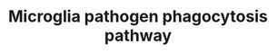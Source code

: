 ---
annotations:
- id: PW:0000234
  parent: regulatory pathway
  type: Pathway Ontology
  value: innate immune response pathway
- id: PW:0000015
  parent: disease pathway
  type: Pathway Ontology
  value: Alzheimer's disease pathway
- id: CL:0000129
  parent: animal cell
  type: Cell Type Ontology
  value: microglial cell
authors:
- Khanspers
- AlexanderPico
- MaintBot
- DeSl
- Egonw
- Eweitz
citedin:
- link: PMC7653710
- link: PMC6317891
description: Pathogens are recognized by complement C1q or immunoglobulin (IgG) that
  bind to microglia complement receptors (e.g., ITGAM/ITGB2) or Fc-receptors (e.g.,
  FCGR1) that signal via the immunoreceptor tyrosine-based activation motif (ITAM)-containing
  adaptor molecules TYROBP or FCER1G, respectively. Alternatively, pathogens are directly
  recognized by classical innate immune receptors (e.g., TREM2) that require the interaction
  with TYROBP for further signaling.  This pathway was converted from the original
  human pathway to mouse.
last-edited: 2021-05-14
organisms:
- Mus musculus
redirect_from:
- /index.php/Pathway:WP3626
- /instance/WP3626
- /instance/WP3626_rr116838
revision: r116838
schema-jsonld:
- '@context': https://schema.org/
  '@id': https://wikipathways.github.io/pathways/WP3626.html
  '@type': Dataset
  creator:
    '@type': Organization
    name: WikiPathways
  description: Pathogens are recognized by complement C1q or immunoglobulin (IgG)
    that bind to microglia complement receptors (e.g., ITGAM/ITGB2) or Fc-receptors
    (e.g., FCGR1) that signal via the immunoreceptor tyrosine-based activation motif
    (ITAM)-containing adaptor molecules TYROBP or FCER1G, respectively. Alternatively,
    pathogens are directly recognized by classical innate immune receptors (e.g.,
    TREM2) that require the interaction with TYROBP for further signaling.  This pathway
    was converted from the original human pathway to mouse.
  keywords:
  - Arpc1b
  - C1qa
  - C1qb
  - C1qc
  - Cyba
  - Cybb
  - Fcer1g
  - Fcgr1
  - Hck
  - Itgam
  - Itgb2
  - Lat
  - Lyn
  - Ncf1
  - Ncf2
  - Ncf4
  - Nckap1l
  - Oxygen
  - PIP2
  - PIP3
  - Pik3c2a
  - Pik3c3
  - Pik3ca
  - Pik3cb
  - Pik3cd
  - Pik3cg
  - Pik3r1
  - Pik3r2
  - Pik3r3
  - Pik3r6
  - Plcg2
  - Ptpn6
  - Rac1
  - Rac2
  - Rac3
  - Siglece
  - Syk
  - Trem1
  - Trem2
  - Trem3
  - Tyrobp
  - Vav1
  - Vav2
  - Vav3
  license: CC0
  name: Microglia pathogen phagocytosis pathway
seo: CreativeWork
title: Microglia pathogen phagocytosis pathway
wpid: WP3626
---